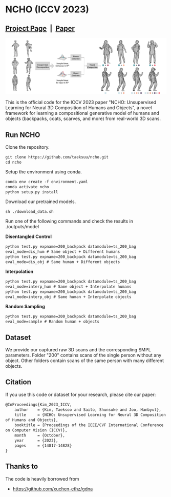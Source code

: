 # NCHO (ICCV 2023)

## [Project Page](https://taeksuu.github.io/ncho/) &nbsp;|&nbsp; [Paper](https://arxiv.org/pdf/2305.14345.pdf) 

![teaser.png](./assets/teaser1.png)

This is the official code for the ICCV 2023 paper "NCHO: Unsupervised Learning for Neural 3D Composition of Humans and Objects", a novel framework for learning a compositional generative model of humans and objects (backpacks, coats, scarves, and more) from real-world 3D scans.

## Run NCHO

Clone the repository.
```
git clone https://github.com/taeksuu/ncho.git
cd ncho
```

Setup the environment using conda.
```
conda env create -f environment.yaml
conda activate ncho
python setup.py install
```

Download our pretrained models.
```
sh ./download_data.sh
```

Run one of the following commands and check the results in ./outputs/model

**Disentangled Control**
```
python test.py expname=200_backpack datamodule=ts_200_bag eval_mode=dis_hum # Same object + Different humans
python test.py expname=200_backpack datamodule=ts_200_bag eval_mode=dis_obj # Same human + Different objects
```

**Interpolation**
```
python test.py expname=200_backpack datamodule=ts_200_bag eval_mode=interp_hum # Same object + Interpolate humans
python test.py expname=200_backpack datamodule=ts_200_bag eval_mode=interp_obj # Same human + Interpolate objects
```

**Random Sampling**
```
python test.py expname=200_backpack datamodule=ts_200_bag eval_mode=sample # Random human + objects
```

## Dataset
We provide our captured raw 3D scans and the corresponding SMPL parameters. Folder "200" contains scans of the single person without any object. Other folders contain scans of the same person with many different objects.


## Citation

If you use this code or dataset for your research, please cite our paper:

```
@InProceedings{Kim_2023_ICCV,
    author    = {Kim, Taeksoo and Saito, Shunsuke and Joo, Hanbyul},
    title     = {NCHO: Unsupervised Learning for Neural 3D Composition of Humans and Objects},
    booktitle = {Proceedings of the IEEE/CVF International Conference on Computer Vision (ICCV)},
    month     = {October},
    year      = {2023},
    pages     = {14817-14828}
}
```

## Thanks to
The code is heavily borrowed from
- https://github.com/xuchen-ethz/gdna